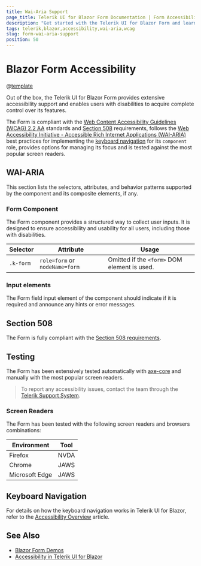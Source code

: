 ```yaml
---
title: Wai-Aria Support
page_title: Telerik UI for Blazor Form Documentation | Form Accessibility
description: "Get started with the Telerik UI for Blazor Form and learn about its accessibility support for WAI-ARIA, Section 508, and WCAG 2.2."
tags: telerik,blazor,accessibility,wai-aria,wcag
slug: form-wai-aria-support 
position: 50 
---
```


# Blazor Form Accessibility

@[template](/_contentTemplates/common/parameters-table-styles.md#table-layout)



Out of the box, the Telerik UI for Blazor Form provides extensive accessibility support and enables users with disabilities to acquire complete control over its features.


The Form is compliant with the [Web Content Accessibility Guidelines (WCAG) 2.2 AA](https://www.w3.org/TR/WCAG22/) standards and [Section 508](https://www.section508.gov/) requirements, follows the [Web Accessibility Initiative - Accessible Rich Internet Applications (WAI-ARIA)](https://www.w3.org/WAI/ARIA/apg/) best practices for implementing the [keyboard navigation](#keyboard-navigation) for its `component` role, provides options for managing its focus and is tested against the most popular screen readers.

## WAI-ARIA


This section lists the selectors, attributes, and behavior patterns supported by the component and its composite elements, if any.

### Form Component


The Form component provides a structured way to collect user inputs. It is designed to ensure accessibility and usability for all users, including those with disabilities.

| Selector | Attribute | Usage |
| -------- | --------- | ----- |
| `.k-form` | `role=form` or `nodeName=form` | Omitted if the `<form>` DOM element is used. |

### Input elements


The Form field input element of the component should indicate if it is required and announce any hints or error messages.

## Section 508


The Form is fully compliant with the [Section 508 requirements](http://www.section508.gov/).

## Testing


The Form has been extensively tested automatically with [axe-core](https://github.com/dequelabs/axe-core) and manually with the most popular screen readers.

> To report any accessibility issues, contact the team through the [Telerik Support System](https://www.telerik.com/account/support-center).

### Screen Readers


The Form has been tested with the following screen readers and browsers combinations:

| Environment | Tool |
| ----------- | ---- |
| Firefox | NVDA |
| Chrome | JAWS |
| Microsoft Edge | JAWS |



## Keyboard Navigation

For details on how the keyboard navigation works in Telerik UI for Blazor, refer to the [Accessibility Overview](slug://accessibility-overview#keyboard-navigation) article.

## See Also

* [Blazor Form Demos](https://demos.telerik.com/blazor-ui/form/overview)
* [Accessibility in Telerik UI for Blazor](slug://accessibility-overview)